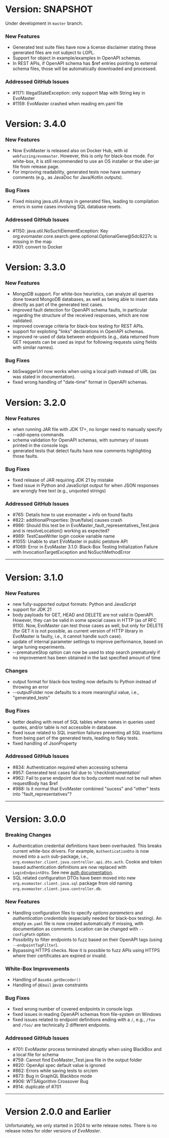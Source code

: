 # Version: SNAPSHOT

Under development in `master` branch.

### New Features
- Generated test suite files have now a license disclaimer stating these generated files are not subject to LGPL.
- Support for object in example/examples in OpenAPI schemas.
- In REST APIs, if OpenAPI schema has $ref entries pointing to external schema files, those will be automatically downloaded and processed.

### Addressed GitHub Issues
- #1171: IllegalStateException: only support Map with String key in EvoMaster
- #1159: EvoMaster crashed when reading em.yaml file 


# Version: 3.4.0

### New Features
- Now EvoMaster is released also on Docker Hub, with id `webfuzzing/evomaster`. 
  However, this is only for black-box mode. For white-box, it is still recommended to use an OS installer or the uber-jar file from release page.
- For improving readability, generated tests now have summary comments (e.g., as JavaDoc for Java/Kotlin outputs).

### Bug Fixes
- Fixed missing java.util.Arrays in generated files, leading to compilation errors in some cases involving SQL database resets. 

### Addressed GitHub Issues
- #1150: java.util.NoSuchElementException: Key org.evomaster.core.search.gene.optional.OptionalGene@5dc8227c is missing in the map
- #301: convert to Docker

# Version: 3.3.0

### New Features
- MongoDB support. For white-box heuristics, can analyze all queries done toward MongoDB databases, as well as being able to insert data directly as part of the generated test cases.
- improved fault detection for OpenAPI schema faults, in particular regarding the structure of the received responses, which are now validated. 
- improved coverage criteria for black-box testing for REST APIs.
- support for exploiting "links" declarations in OpenAPI schemas. 
- improved re-used of data between endpoints (e.g., data returned from GET requests can be used as input for following requests using fields with similar names). 

### Bug Fixes
- bbSwaggerUrl now works when using a local path instead of URL (as was stated in documentation).
- fixed wrong handling of "date-time" format in OpenAPI schemas. 


# Version: 3.2.0

### New Features
- when running JAR file with JDK 17+, no longer need to manually specify --add-opens commands
- schema validation for OpenAPI schemas, with summary of issues printed in the console logs
- generated tests that detect faults have now comments highlighting those faults. 

### Bug Fixes
- fixed release of JAR requiring JDK 21 by mistake
- fixed issue in Python and JavaScript output for when JSON responses are wrongly free text (e.g., unquoted strings)

### Addressed GitHub Issues

- #765: Details how to use evomaster + info on found faults
- #822: additionalProperties: [true/false] causes crash
- #986: Should this test be in EvoMaster_fault_representatives_Test.java and is resolveLocation() working as expected?
- #989: TestCaseWriter login cookie variable name
- #1055: Unable to start EVoMaster in public petstore API
- #1069: Error in EvoMaster 3.1.0: Black-Box Testing Initialization Failure with InvocationTargetException and NoSuchMethodError

---
# Version: 3.1.0

### New Features
- new fully-supported output formats: Python and JavaScript 
- support for JDK 21
- body payloads for GET, HEAD and DELETE are not valid in OpenAPI. However, they can be valid in some special cases in HTTP (as of RFC 9110). Now, EvoMaster can test those cases as well, but only for DELETE (for GET it is not possible, as current version of HTTP library in EvoMaster is faulty, i.e., it cannot handle such case).
- update of internal parameter settings to improve performance, based on large tuning experiments. 
- --prematureStop option can now be used to stop search prematurely if no improvement has been obtained in the last specified amount of time 

### Changes
- output format for black-box testing now defaults to Python instead of throwing an error
- --outputFolder now defaults to a more meaningful value, i.e., "generated_tests" 

### Bug Fixes
- better dealing with reset of SQL tables where names in queries used quotes, and/or table is not accessible in database.
- fixed issue related to SQL insertion failures preventing all SQL insertions from being part of the generated tests, leading to flaky tests.
- fixed handling of JsonProperty

### Addressed GitHub Issues
- #834: Authentication required when accessing schema
- #957: Generated test cases fail due to 'checkInstrumentation' 
- #962: Fail to parse endpoint due to body.content must not be null when requestBody has $ref
- #988: Is it normal that EvoMaster combined "sucess" and "other" tests into "fault_representatives"?

---
# Version: 3.0.0

### Breaking Changes
- Authentication credential definitions have been overhauled. This breaks current white-box drivers. For example, `AuthenticationDto` is now moved into a `auth` sub-package, i.e., `org.evomaster.client.java.controller.api.dto.auth`. Cookie and token based authentication definitions are now replaced with `LoginEndpointDto`. See new [auth documentation](docs/auth.md). 
- SQL related configuration DTOs have been moved into new `org.evomaster.client.java.sql` package from old naming `org.evomaster.client.java.controller.db`. 

### New Features
- Handling configuration files to specify _options parameters_ and _authentication credentials_ (especially needed for black-box testing). An empty `em.yaml` file is now created automatically if missing, with documentation as comments. Location can be changed with `--configPath` option. 
- Possibility to filter endpoints to fuzz based on their OpenAPI tags (using `--endpointTagFilter`).
- Bypassing HTTPS checks. Now it is possible to fuzz APIs using HTTPS where their certificates are expired or invalid. 

### White-Box Improvements
- Handling of `Base64.getDecoder()`
- Handling of `@Email` javax constraints

### Bug Fixes

- fixed wrong number of covered endpoints in console logs
- fixed issues in reading OpenAPI schemas from file-system on Windows
- fixed issues related to endpoint definitions ending with a `/`, e.g., `/foo` and `/foo/` are technically 2 different endpoints.

### Addressed GitHub Issues
- #701: EvoMaster process terminated abruptly when using BlackBox and a local file for schema
- #759: Cannot find EvoMaster_Test.java file in the output folder
- #820: OpenApi spec default value is ignored
- #862: Errors while saving tests to src/em
- #873: Bug in GraphQL Blackbox mode
- #906: WTSAlgorithm Crossover Bug
- #914: duplicate of #701

---
# Version 2.0.0 and Earlier

Unfortunately, we only started in 2024 to write release notes.
There is no release notes for older versions of _EvoMaster_.

